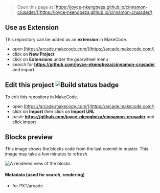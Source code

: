  


> Open this page at [https://joyce-nkengbeza.github.io/cinnamon-crusader/](https://joyce-nkengbeza.github.io/cinnamon-crusader/)

## Use as Extension

This repository can be added as an **extension** in MakeCode.

* open [https://arcade.makecode.com/](https://arcade.makecode.com/)
* click on **New Project**
* click on **Extensions** under the gearwheel menu
* search for **https://github.com/joyce-nkengbeza/cinnamon-crusader** and import

## Edit this project ![Build status badge](https://github.com/joyce-nkengbeza/cinnamon-crusader/workflows/MakeCode/badge.svg)

To edit this repository in MakeCode.

* open [https://arcade.makecode.com/](https://arcade.makecode.com/)
* click on **Import** then click on **Import URL**
* paste **https://github.com/joyce-nkengbeza/cinnamon-crusader** and click import

## Blocks preview

This image shows the blocks code from the last commit in master.
This image may take a few minutes to refresh.

![A rendered view of the blocks](https://github.com/joyce-nkengbeza/cinnamon-crusader/raw/master/.github/makecode/blocks.png)

#### Metadata (used for search, rendering)

* for PXT/arcade
<script src="https://makecode.com/gh-pages-embed.js"></script><script>makeCodeRender("{{ site.makecode.home_url }}", "{{ site.github.owner_name }}/{{ site.github.repository_name }}");</script>
